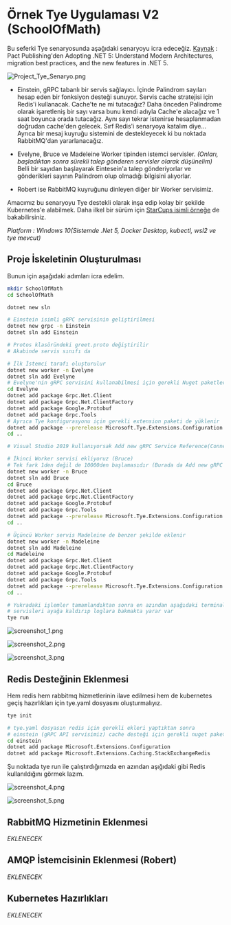 ﻿# Örnek Tye Uygulaması V2 (SchoolOfMath)

Bu seferki Tye senaryosunda aşağıdaki senaryoyu icra edeceğiz. [Kaynak](https://www.packtpub.com/product/adopting-net-5/9781800560567) : Pact Publishing'den Adopting .NET 5: Understand Modern Architectures, migration best practices, and the new features in .NET 5.

![Project_Tye_Senaryo.png](./assets/Project_Tye_Senaryo.png)

- Einstein, gRPC tabanlı bir servis sağlayıcı. İçinde Palindrom sayıları hesap eden bir fonksiyon desteği sunuyor. Servis cache stratejisi için Redis'i kullanacak. 
Cache'te ne mi tutacağız? Daha önceden Palindrome olarak işaretleniş bir sayı varsa bunu kendi adıyla Cache'e alacağız ve 1 saat boyunca orada tutacağız. Aynı sayı tekrar istenirse hesaplanmadan doğrudan cache'den gelecek. Sırf Redis'i senaryoya katalım diye...
Ayrıca bir mesaj kuyruğu sistemini de destekleyecek ki bu noktada RabbitMQ'dan yararlanacağız.

- Evelyne, Bruce ve Madeleine Worker tipinden istemci servisler. _(Onları, başladıktan sonra sürekli talep gönderen servisler olarak düşünelim)_ Belli bir sayıdan başlayarak Eintesein'a talep gönderiyorlar ve gönderikleri sayının Palindrom olup olmadığı bilgisini alıyorlar.

- Robert ise RabbitMQ kuyruğunu dinleyen diğer bir Worker servisimiz.

Amacımız bu senaryoyu Tye destekli olarak inşa edip kolay bir şekilde Kubernetes'e alabilmek. Daha ilkel bir sürüm için [StarCups isimli örneğe](https://github.com/buraksenyurt/tye_sample) de bakabilirsiniz.

_Platform : Windows 10(Sistemde .Net 5, Docker Desktop, kubectl, wsl2 ve tye mevcut)_

## Proje İskeletinin Oluşturulması

Bunun için aşağıdaki adımları icra edelim.

```bash
mkdir SchoolOfMath
cd SchoolOfMath

dotnet new sln

# Einstein isimli gRPC servisinin geliştirilmesi
dotnet new grpc -n Einstein
dotnet sln add Einstein

# Protos klasöründeki greet.proto değiştirilir
# Akabinde servis sınıfı da

# İlk İstemci tarafı oluşturulur
dotnet new worker -n Evelyne
dotnet sln add Evelyne
# Evelyne'nin gRPC servisini kullanabilmesi için gerekli Nuget paketleri eklenir.
cd Evelyne
dotnet add package Grpc.Net.Client
dotnet add package Grpc.Net.ClientFactory
dotnet add package Google.Protobuf
dotnet add package Grpc.Tools
# Ayrıca Tye konfigurasyonu için gerekli extension paketi de yüklenir
dotnet add package --prerelease Microsoft.Tye.Extensions.Configuration
cd ..

# Visual Studio 2019 kullanıyorsak Add new gRPC Service Reference(Connected Services kısmından) ile Einstein'daki proto dosyasının fiziki adresi gösterilerek gerekli proxy tipinin üretilmesi kolayca sağlanabilir.

# İkinci Worker servisi ekliyoruz (Bruce)
# Tek fark 1den değil de 10000den başlamasıdır (Burada da Add new gRPC servis yapmayı unutmayalım)
dotnet new worker -n Bruce
dotnet sln add Bruce
cd Bruce
dotnet add package Grpc.Net.Client
dotnet add package Grpc.Net.ClientFactory
dotnet add package Google.Protobuf
dotnet add package Grpc.Tools
dotnet add package --prerelease Microsoft.Tye.Extensions.Configuration
cd ..

# Üçüncü Worker servis Madeleine de benzer şekilde eklenir
dotnet new worker -n Madeleine
dotnet sln add Madeleine
cd Madeleine
dotnet add package Grpc.Net.Client
dotnet add package Grpc.Net.ClientFactory
dotnet add package Google.Protobuf
dotnet add package Grpc.Tools
dotnet add package --prerelease Microsoft.Tye.Extensions.Configuration
cd ..

# Yukradaki işlemler tamamlandıktan sonra en azından aşağıdaki terminal komutu ile 
# servisleri ayağa kaldırıp loglara bakmakta yarar var
tye run
```

![screenshot_1.png](./assets/screenshot_1.png)

![screenshot_2.png](./assets/screenshot_2.png)

![screenshot_3.png](./assets/screenshot_3.png)

## Redis Desteğinin Eklenmesi

Hem redis hem rabbitmq hizmetlerinin ilave edilmesi hem de kubernetes geçiş hazırlıkları için tye.yaml dosyasını oluşturmalıyız.

```bash
tye init

# tye.yaml dosyasın redis için gerekli ekleri yaptıktan sonra
# einstein (gRPC API servisimiz) cache desteği için gerekli nuget paketleri eklenir
cd einstein
dotnet add package Microsoft.Extensions.Configuration
dotnet add package Microsoft.Extensions.Caching.StackExchangeRedis
```

Şu noktada tye run ile çalıştırdığımızda en azından aşığıdaki gibi Redis kullanıldığını görmek lazım.

![screenshot_4.png](./assets/screenshot_4.png)

![screenshot_5.png](./assets/screenshot_5.png)

## RabbitMQ Hizmetinin Eklenmesi

_EKLENECEK_

## AMQP İstemcisinin Eklenmesi (Robert)

_EKLENECEK_

## Kubernetes Hazırlıkları

_EKLENECEK_